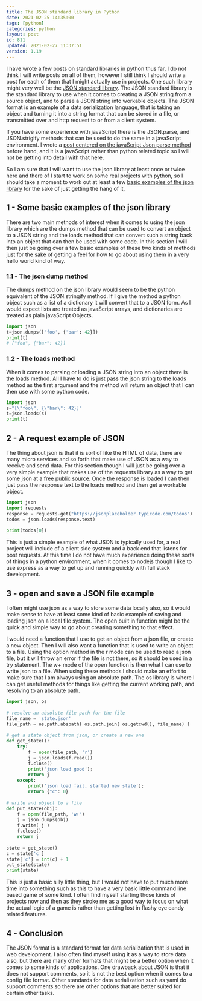 ```yaml
---
title: The JSON standard library in Python
date: 2021-02-25 14:35:00
tags: [python]
categories: python
layout: post
id: 811
updated: 2021-02-27 11:37:51
version: 1.19
---
```


I have wrote a few posts on standard libraries in python thus far, I do not think I will write posts on all of them, however I still think I should write a post for each of them that I might actually use in projects. One such library might very well be the [JSON standard library](https://docs.python.org/3/library/json.html). The JSON standard library is the standard library to use when it comes to creating a JSON string from a source object, and to parse a JSON string into workable objects. The JSON format is an example of a data serialization language, that is taking an object and turning it into a string format that can be stored in a file, or transmitted over and http request to or from a client system.

If you have some experience with javaScript there is the JSON.parse, and JSON.strigify methods that can be used to do the same in a javaScript environment. I wrote a [post centered on the javaScript Json parse method](/2020/02/28/js-json-parse/) before hand, and it is a javaScript rather than python related topic so I will not be getting into detail with that here.

So I am sure that I will want to use the json library at least once or twice here and there of I start to work on some real projects with python, so I should take a moment to work out at least a few [basic examples of the json library](https://realpython.com/python-json/#a-real-world-example-sort-of) for the sake of just getting the hang of it,

<!-- more -->

## 1 - Some basic examples of the json library

There are two main methods of interest when it comes to using the json library which are the dumps method that can be used to convert an object to a JSON string and the loads method that can convert such a string back into an object that can then be used with some code. In this section I will then just be going over a few basic examples of these two kinds of methods just for the sake of getting a feel for how to go about using them in a very hello world kind of way.

### 1.1 - The json dump method

The dumps method on the json library would seem to be the python equivalent of the JSON.stringify method. If I give the method a python object such as a list of a dictionary it will convert that to a JSON form. As I would expect lists are treated as javaScript arrays, and dictionaries are treated as plain javaScript Objects.

```python
import json
t=json.dumps(['foo', {'bar': 42}])
print(t)
# ["foo", {"bar": 42}]
```

### 1.2 - The loads method

When it comes to parsing or loading a JSON string into an object there is the loads method. All I have to do is just pass the json string to the loads method as the first argument and the method will return an object that I can then use with some python code.

```python
import json
s="[\"foo\", {\"bar\": 42}]"
t=json.loads(s)
print(t)
```

## 2 - A request example of JSON

The thing about json is that it is sort of like the HTML of data, there are many micro services and so forth that make use of JSON as a way to receive and send data. For this section though I will just be going over a very simple example that makes use of the requests library as a way to get some json at a [free public source](https://jsonplaceholder.typicode.com). Once the response is loaded I can then just pass the response text to the loads method and then get a workable object.

```python
import json
import requests
response = requests.get("https://jsonplaceholder.typicode.com/todos")
todos = json.loads(response.text)
 
print(todos[0])
```

This is just a simple example of what JSON is typically used for, a real project will include of a client side system and a back end that listens for post requests. At this time I do not have much experience doing these sorts of things in a python environment, when it comes to nodejs though I like to use express as a way to get up and running quickly with full stack development.

## 3 - open and save a JSON file example

I often might use json as a way to store some data locally also, so it would make sense to have at least some kind of basic example of saving and loading json on a local file system. The open built in function might be the quick and simple way to go about creating something to that effect. 

I would need a function that I use to get an object from a json file, or create a new object. Then I will also want a function that is used to write an object to a file. Using the option method in the r mode can be used to read a json file, but it will throw an error if the file is not there, so it should be used in a try statement. The w+ mode of the open function is then what I can use to write json to a file. When using these methods I should make an effort to make sure that I am always using an absolute path. The os library is where I can get useful methods for things like getting the current working path, and resolving to an absolute path.

```python
import json, os
 
# resolve an absolute file path for the file
file_name = 'state.json'
file_path = os.path.abspath( os.path.join( os.getcwd(), file_name) )
 
# get a state object from json, or create a new one
def get_state():
    try:
        f = open(file_path, 'r')
        j = json.loads(f.read())
        f.close()
        print('json load good');
        return j
    except:
        print('json load fail, started new state');
        return {"c": 0}
 
# write and object to a file
def put_state(obj):
    f = open(file_path, 'w+')
    j = json.dumps(obj)
    f.write( j )
    f.close()
    return j
 
state = get_state()
c = state['c']
state['c'] = int(c) + 1
put_state(state)
print(state)
```

This is just a basic silly little thing, but I would not have to put much more time into something such as this to have a very basic little command line based game of some kind. I often find myself starting those kinds of projects now and then as they stroke me as a good way to focus on what the actual logic of a game is rather than getting lost in flashy eye candy related features.

## 4 - Conclusion

The JSON format is a standard format for data serialization that is used in web development. I also often find myself using it as a way to store data also, but there are many other formats that might be a better option when it comes to some kinds of applications. One drawback about JSON is that it does not support comments, so it is not the best option when it comes to a config file format. Other standards for data serialization such as yaml do support comments so there are other options that are better suited for certain other tasks.
